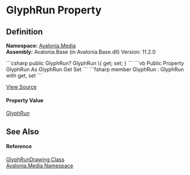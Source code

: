 # GlyphRun Property




## Definition
**Namespace:** <a href="N_Avalonia_Media">Avalonia.Media</a>  
**Assembly:** Avalonia.Base (in Avalonia.Base.dll) Version: 11.2.0

<Tabs groupId="api-code-preview">
<TabItem value="csharp" label="C#">
```csharp
public GlyphRun? GlyphRun \{ get; set; }
```
</TabItem>
<TabItem value="vb" label="VB">
```vb
Public Property GlyphRun As GlyphRun
	Get
	Set
```
</TabItem>
<TabItem value="fsharp" label="F#">
```fsharp
member GlyphRun : GlyphRun with get, set
```
</TabItem>
</Tabs>



<a href="https://github.com/AvaloniaUI/Avalonia/tree/master/src/Avalonia.Base/Media/GlyphRunDrawing.cs#L19" title="View the source code">View Source</a>



#### Property Value
<a href="T_Avalonia_Media_GlyphRun">GlyphRun</a>

## See Also


#### Reference
<a href="T_Avalonia_Media_GlyphRunDrawing">GlyphRunDrawing Class</a>  
<a href="N_Avalonia_Media">Avalonia.Media Namespace</a>  
